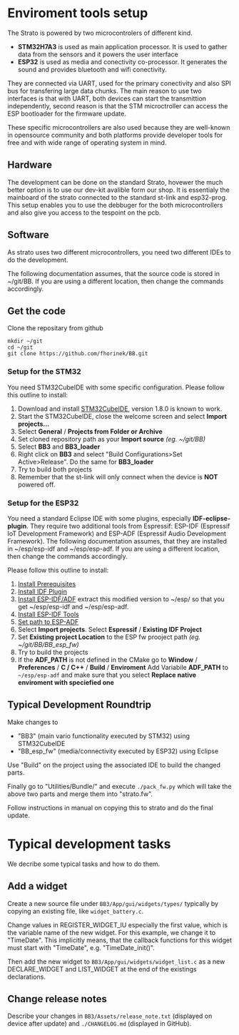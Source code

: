 # Enviroment tools setup

The Strato is powered by two microcontrolers of different kind.

 - **STM32H7A3** is used as main application processor. It is used to gather data from the 
 sensors and it powers the user interface
 - **ESP32** is used as media and conectivity co-processor. It generates the sound and provides
 bluetooth and wifi conectivity.
 
They are connected via UART, used for the primary conectivity and also SPI bus for transfering 
large data chunks. The main reason to use two interfaces is that with UART, both devices can start 
the transmittion independently, second reason is that the STM microctroller can access the ESP 
bootloader for the firmware update.

These specific microcontrollers are also used because they are well-known in opensource community 
and both platforms provide developer tools for free and with wide range of operating system in mind.

## Hardware

The development can be done on the standard Strato, hovewer the much better option is to use our
dev-kit avalible form our shop. It is essentialy the mainboard of the strato connected to the 
standard st-link and esp32-prog. This setup enables you to use the debbuger for the both 
microcontrollers and also give you access to the tespoint on the pcb.

## Software

As strato uses two different microcontrollers, you need two different
IDEs to do the development.

The following documentation assumes, that the source code is stored in
~/git/BB. If you are using a different location, then change the
commands accordingly.

## Get the code

Clone the repositary from github 

    mkdir ~/git
    cd ~/git
    git clone https://github.com/fhorinek/BB.git 

### Setup for the STM32

You need STM32CubeIDE with some specific configuration. Please follow
this outline to install:

 1. Download and install [STM32CubeIDE](https://www.st.com/en/development-tools/stm32cubeide.html#get-software), version 1.8.0 is known to work.
 2. Start the STM32CubeIDE, close the welcome screen and select **Import projects...**
 3. Select **General** / **Projects from Folder or Archive**
 4. Set cloned repository path as your **Import source** *(eg. ~/git/BB)*
 5. Select **BB3** and **BB3_loader**
 6. Right click on **BB3** and select "Build Configurations>Set Active>Release". Do the same for **BB3_loader**
 7. Try to build both projects
 8. Remember that the st-link will only connect when the device is **NOT** powered off.
 
### Setup for the ESP32

You need a standard Eclipse IDE with some plugins, especially
**IDF-eclipse-plugin**. They require two additional tools from
Espressif: ESP-IDF (Espressif IoT Development Framework) and ESP-ADF
(Espressif Audio Development Framework). The following documentation
assumes, that they are installed in ~/esp/esp-idf and
~/esp/esp-adf. If you are using a different location, then change the
commands accordingly.

Please follow this outline to install:

 1. [Install Prerequisites](https://github.com/espressif/idf-eclipse-plugin/blob/master/README.md#Prerequisites)
 2. [Install IDF Plugin](https://github.com/espressif/idf-eclipse-plugin/blob/master/README.md#installing-idf-plugin-using-update-site-url)
 3. [Install ESP-IDF/ADF](https://strato.skybean.eu/dev/esp.zip) extract this modified version to ~/esp/ so that you get ~/esp/esp-idf and ~/esp/esp-adf.
 4. [Install ESP-IDF Tools](https://github.com/espressif/idf-eclipse-plugin/blob/master/README.md#installing-esp-idf-tools)
 5. [Set path to ESP-ADF](https://docs.espressif.com/projects/esp-adf/en/latest/get-started/index.html#step-3-set-up-path-to-esp-adf)
 6. Select **Import projects**. Select **Espressif** / **Existing IDF Project**
 7. Set **Existing project Location** to the ESP fw prooject path *(eg. ~/git/BB/BB_esp_fw)*
 8. Try to build the projects
 9. If the **ADF_PATH** is not defined in the CMake go to 
     **Window** / **Preferences** / **C / C++** / **Build** / **Enviroment**
     Add Variabile **ADF_PATH** to `~/esp/esp-adf` and make sure that you select 
     **Replace native enviroment with speciefied one**
 
## Typical Development Roundtrip

Make changes to

  - "BB3" (main vario functionality executed by STM32) using STM32CubeIDE
  - "BB_esp_fw" (media/connectivity executed by ESP32) using Eclipse

Use "Build" on the project using the associated IDE to build the
changed parts.

Finally go to "Utilities/Bundle/" and execute `./pack_fw.py` which
will take the above two parts and merge them into "strato.fw".

Follow instructions in manual on copying this to strato and do the
final update.

# Typical development tasks

We decribe some typical tasks and how to do them.

## Add a widget

Create a new source file under `BB3/App/gui/widgets/types/` typically by
copying an existing file, like `widget_battery.c`.

Change values in REGISTER_WIDGET_IU especially the first value, which
is the variable name of the new widget. For this example, we change it
to "TimeDate". This implicitly means, that the callback functions for
this widget must start with "TimeDate", e.g. "TimeDate_init()".

Then add the new widget to `BB3/App/gui/widgets/widget_list.c` as a new
DECLARE_WIDGET and LIST_WIDGET at the end of the existings
declarations.

## Change release notes

Describe your changes in `BB3/Assets/release_note.txt` (displayed on
device after update) and `./CHANGELOG.md` (displayed in GitHub).

